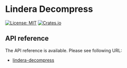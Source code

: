 # Lindera Decompress

[![License: MIT](https://img.shields.io/badge/License-MIT-yellow.svg)](https://opensource.org/licenses/MIT) [![Crates.io](https://img.shields.io/crates/v/lindera-decompress.svg)](https://crates.io/crates/lindera-decompress)

## API reference

The API reference is available. Please see following URL:

- [lindera-decompress](https://docs.rs/lindera-decompress)
